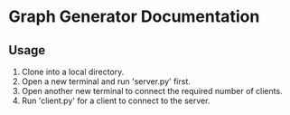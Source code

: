 # Graph Generator Documentation

## Usage
1. Clone into a local directory.
2. Open a new terminal and run 'server.py' first.
3. Open another new terminal to connect the required number of clients.
4. Run 'client.py' for a client to connect to the server.
